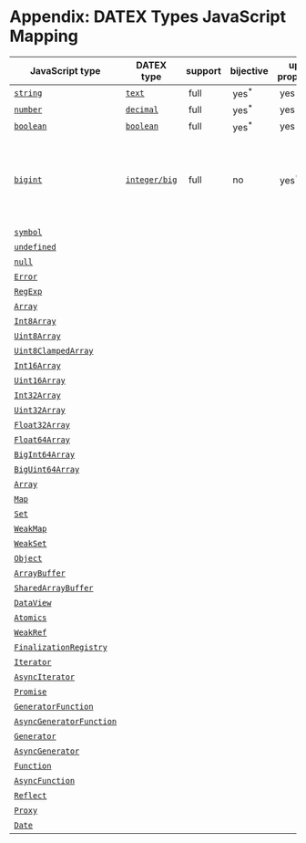 # Appendix: DATEX Types JavaScript Mapping

| JavaScript type | DATEX type | support | bijective | update propagation | limitations |
|---|---|---|---|---|---|
| [`string`]() | [`text`]() | full | yes<sup>*</sup> | yes | | |
| [`number`]() | [`decimal`]() | full | yes<sup>*</sup> | yes | | |
| [`boolean`]() | [`boolean`]() | full | yes<sup>*</sup> | yes | | |
| [`bigint`]() | [`integer/big`]() | full | no | yes<sup>*</sup> | [`integer/64`]() is always mapped to [`bigint`](). [`bigint`]() is always mapped to `bigint` |
| [`symbol`]() | | | | | | |
| [`undefined`]() | | | | | | |
| [`null`]() | | | | | | |
| [`Error`]() | | | | | | |
| [`RegExp`]() | | | | | | |
| [`Array`]() | | | | | | |
| [`Int8Array`]() | | | | | | |
| [`Uint8Array`]() | | | | | | |
| [`Uint8ClampedArray`]() | | | | | | |
| [`Int16Array`]() | | | | | | |
| [`Uint16Array`]() | | | | | | |
| [`Int32Array`]() | | | | | | |
| [`Uint32Array`]() | | | | | | |
| [`Float32Array`]() | | | | | | |
| [`Float64Array`]() | | | | | | |
| [`BigInt64Array`]() | | | | | | |
| [`BigUint64Array`]() | | | | | | |
| [`Array`]() | | | | | | |
| [`Map`]() | | | | | | |
| [`Set`]() | | | | | | |
| [`WeakMap`]() | | | | | | |
| [`WeakSet`]() | | | | | | |
| [`Object`]() | | | | | | |
| [`ArrayBuffer`]() | | | | | | |
| [`SharedArrayBuffer`]() | | | | | | |
| [`DataView`]() | | | | | | |
| [`Atomics`]() | | | | | | |
| [`WeakRef`]() | | | | | | |
| [`FinalizationRegistry`]() | | | | | | |
| [`Iterator`]() | | | | | | |
| [`AsyncIterator`]() | | | | | | |
| [`Promise`]() | | | | | | |
| [`GeneratorFunction`]() | | | | | | |
| [`AsyncGeneratorFunction`]() | | | | | | |
| [`Generator`]() | | | | | | |
| [`AsyncGenerator`]() | | | | | | |
| [`Function`]() | | | | | | |
| [`AsyncFunction`]() | | | | | | |
| [`Reflect`]() | | | | | | |
| [`Proxy`]() | | | | | | |
| [`Date`]() | | | | | | |
